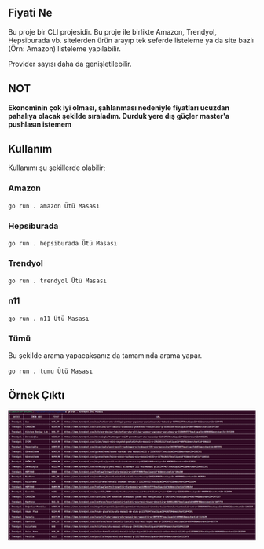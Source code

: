 ## Fiyati Ne

Bu proje bir CLI projesidir. Bu proje ile birlikte Amazon, Trendyol, Hepsiburada vb. sitelerden ürün arayıp tek seferde listeleme ya da site bazlı (Örn: Amazon) listeleme yapılabilir.

Provider sayısı daha da genişletilebilir.

## NOT

**Ekonominin çok iyi olması, şahlanması nedeniyle fiyatları ucuzdan pahalıya olacak şekilde sıraladım. Durduk yere dış güçler master'a pushlasın istemem**


## Kullanım

Kullanımı şu şekillerde olabilir;
### Amazon

`go run . amazon Ütü Masası`
### Hepsiburada

`go run . hepsiburada Ütü Masası`

### Trendyol

`go run . trendyol Ütü Masası`

### n11

`go run . n11 Ütü Masası`

### Tümü

Bu şekilde arama yapacaksanız da tamamında arama yapar.

`go run . tumu Ütü Masası`

## Örnek Çıktı

![/images/screenshot.png](/images/screenshot.png)